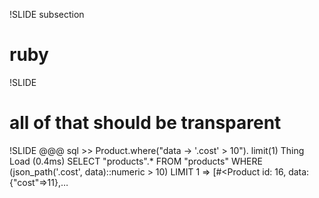!SLIDE subsection
# ruby

!SLIDE
# all of that should be transparent

!SLIDE
    @@@ sql
    >> Product.where("data -> '.cost' > 10").
         limit(1)
      Thing Load (0.4ms)
      SELECT "products".*
      FROM "products" WHERE
       (json_path('.cost', data)::numeric > 10)
      LIMIT 1
    => [#<Product id: 16, data: {"cost"=>11},…


